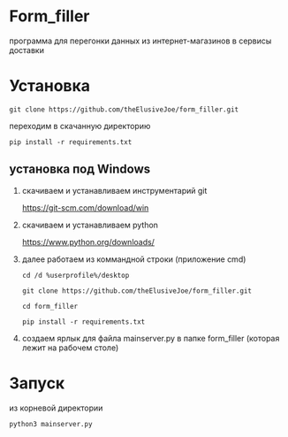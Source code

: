 # Form_filler
программа для перегонки данных из интернет-магазинов в сервисы доставки
# Установка

```
git clone https://github.com/theElusiveJoe/form_filler.git
```
переходим в скачанную директорию
```
pip install -r requirements.txt
```

## установка под Windows 
1) скачиваем и устанавливаем инструментарий git

    https://git-scm.com/download/win
2) скачиваем и устанавливаем python

   https://www.python.org/downloads/

3) далее работаем из коммандной строки (приложение cmd)
   

    ```
    cd /d %userprofile%/desktop
    ```
    ```
    git clone https://github.com/theElusiveJoe/form_filler.git
    ```
    ```
    cd form_filler
    ```
    ```
    pip install -r requirements.txt
    ```
4) создаем ярлык для файла mainserver.py в папке form_filler (которая лежит на рабочем столе)

# Запуск

из корневой директории
```
python3 mainserver.py
```